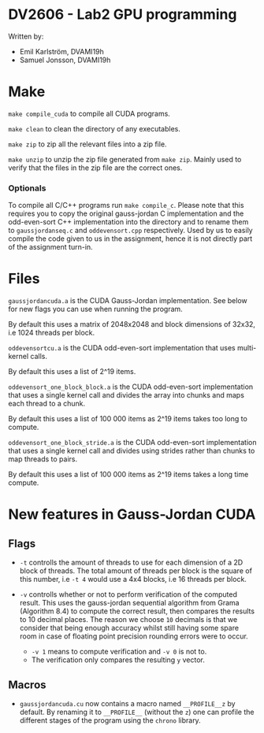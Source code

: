 # DV2606 - Lab2 GPU programming

Written by:
* Emil Karlström, DVAMI19h
* Samuel Jonsson, DVAMI19h


# Make

`make compile_cuda` to compile all CUDA programs.

`make clean` to clean the directory of any executables.

`make zip` to zip all the relevant files into a zip file.

`make unzip` to unzip the zip file generated from `make zip`. Mainly used to verify that the files in the zip file are the correct ones.

### Optionals

To compile all C/C++ programs run `make compile_c`. Please note that this requires you to copy the original gauss-jordan C implementation and the odd-even-sort C++ implementation into the directory and to rename them to `gaussjordanseq.c` and `oddevensort.cpp` respectively. Used by us to easily compile the code given to us in the assignment, hence it is not directly part of the assignment turn-in. 

# Files

`gaussjordancuda.a` is the CUDA Gauss-Jordan implementation. See below for new flags you can use when running the program. 

By default this uses a matrix of 2048x2048 and block dimensions of 32x32, i.e 1024 threads per block.

`oddevensortcu.a` is the CUDA odd-even-sort implementation that uses multi-kernel calls. 

By default this uses a list of 2^19 items.

`oddevensort_one_block_block.a` is the CUDA odd-even-sort implementation that uses a single kernel call and divides the array into chunks and maps each thread to a chunk. 

By default this uses a list of 100 000 items as 2^19 items takes too long to compute.

`oddevensort_one_block_stride.a` is the CUDA odd-even-sort implementation that uses a single kernel call and divides using strides rather than chunks to map threads to pairs. 

By default this uses a list of 100 000 items as 2^19 items takes a long time compute.

# New features in Gauss-Jordan CUDA

## Flags 

* `-t` controlls the amount of threads to use for each dimension of a 2D block of threads. The total amount of threads per block is the square of this number, i.e `-t 4` would use a 4x4 blocks, i.e 16 threads per block.

* `-v` controlls whether or not to perform verification of the computed result. This uses the gauss-jordan sequential algorithm from Grama (Algorithm 8.4) to compute the correct result, then compares the results to 10 decimal places. The reason we choose `10` decimals is that we consider that being enough accuracy whilst still having some spare room in case of floating point precision rounding errors were to occur. 

    * `-v 1` means to compute verification and `-v 0` is not to. 
    * The verification only compares the resulting `y` vector. 

## Macros

* `gaussjordancuda.cu` now contains a macro named `__PROFILE__z` by default. By renaming it to `__PROFILE__` (without the `z`) one can profile the different stages of the program using the `chrono` library.